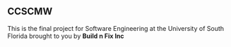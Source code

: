 ## CCSCMW

This is the final project for Software Engineering at the University of South Florida brought to you by **Build n Fix Inc**
